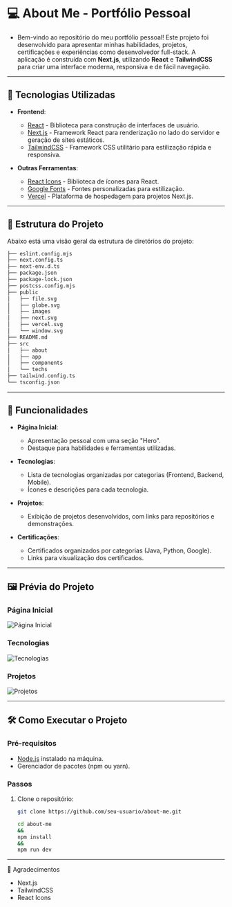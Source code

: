 # 💻 About Me - Portfólio Pessoal

- Bem-vindo ao repositório do meu portfólio pessoal! Este projeto foi desenvolvido para apresentar minhas habilidades, projetos, certificações e experiências como desenvolvedor full-stack. A aplicação é construída com **Next.js**, utilizando **React** e **TailwindCSS** para criar uma interface moderna, responsiva e de fácil navegação.

---

## 🚀 Tecnologias Utilizadas

- **Frontend**:
  - [React](https://reactjs.org/) - Biblioteca para construção de interfaces de usuário.
  - [Next.js](https://nextjs.org/) - Framework React para renderização no lado do servidor e geração de sites estáticos.
  - [TailwindCSS](https://tailwindcss.com/) - Framework CSS utilitário para estilização rápida e responsiva.


- **Outras Ferramentas**:
  - [React Icons](https://react-icons.github.io/react-icons/) - Biblioteca de ícones para React.
  - [Google Fonts](https://fonts.google.com/) - Fontes personalizadas para estilização.
  - [Vercel](https://vercel.com/) - Plataforma de hospedagem para projetos Next.js.

---

## 📂 Estrutura do Projeto

Abaixo está uma visão geral da estrutura de diretórios do projeto:


```bash
├── eslint.config.mjs
├── next.config.ts
├── next-env.d.ts
├── package.json
├── package-lock.json
├── postcss.config.mjs
├── public
│   ├── file.svg
│   ├── globe.svg
│   ├── images
│   ├── next.svg
│   ├── vercel.svg
│   └── window.svg
├── README.md
├── src
│   ├── about
│   ├── app
│   ├── components
│   └── techs
├── tailwind.config.ts
└── tsconfig.json
```


---

## 🌟 Funcionalidades

- **Página Inicial**:
  - Apresentação pessoal com uma seção "Hero".
  - Destaque para habilidades e ferramentas utilizadas.

- **Tecnologias**:
  - Lista de tecnologias organizadas por categorias (Frontend, Backend, Mobile).
  - Ícones e descrições para cada tecnologia.

- **Projetos**:
  - Exibição de projetos desenvolvidos, com links para repositórios e demonstrações.

- **Certificações**:
  - Certificados organizados por categorias (Java, Python, Google).
  - Links para visualização dos certificados.

---

## 🖼️ Prévia do Projeto

### Página Inicial
![Página Inicial](https://via.placeholder.com/800x400?text=Preview+da+Página+Inicial)

### Tecnologias
![Tecnologias](https://via.placeholder.com/800x400?text=Preview+das+Tecnologias)

### Projetos
![Projetos](https://via.placeholder.com/800x400?text=Preview+dos+Projetos)

---

## 🛠️ Como Executar o Projeto

### Pré-requisitos
- [Node.js](https://nodejs.org/) instalado na máquina.
- Gerenciador de pacotes (npm ou yarn).

### Passos
1. Clone o repositório:
   ```bash
   git clone https://github.com/seu-usuario/about-me.git

   cd about-me
   &&
   npm install
   &&
   npm run dev
   ```

---

🙌 Agradecimentos
- Next.js
- TailwindCSS
- React Icons